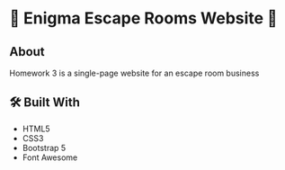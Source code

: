 # 🔐 Enigma Escape Rooms Website 🔐

##  About
Homework 3 is a single-page website for an escape room business

## 🛠️ Built With
- HTML5
- CSS3
- Bootstrap 5
- Font Awesome
